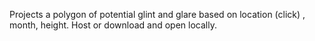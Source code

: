 Projects a polygon of potential glint and glare based on location (click) , month, height. 
Host or download and open locally. 
